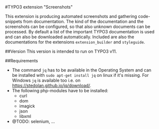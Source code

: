 #TYPO3 extension "Screenshots"

This extension is producing automated screenshots and gathering code-snippets from documentation.
The kind of the documentation and the screenshots can be configured, so that also unknown documents can be processed.
By default a list of the important TYPO3 documentation is used and can also be downloaded automatically. Included are also the documentations for the extensions `extension_builder` and `styleguide`.

##Version
This version is intended to run on TYPO3 v11.

##Requirements

 - The command `jq` has to be available in the Operating System and can be installed with `sudo apt-get install jq` on linux if it's missing.
   For Windows `jq` is available too i.e. on https://stedolan.github.io/jq/download/.
 - The following php-modules have to be installed:
   - curl
   - dom
   - imagick
   - json
   - libxml
 - @TODO: selenium, ...
